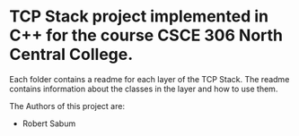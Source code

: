 # TCP Stack project implemented in C++ for the course CSCE 306 North Central College.

Each folder contains a readme for each layer of the TCP Stack. The readme contains information about the classes in the layer and how to use them.

The Authors of this project are:
- Robert Sabum